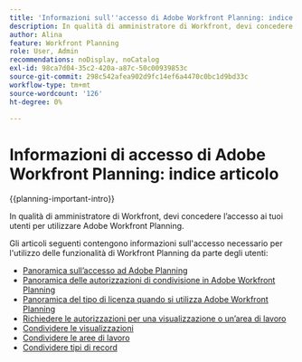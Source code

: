 ```yaml
---
title: 'Informazioni sull''accesso di Adobe Workfront Planning: indice articolo'
description: In qualità di amministratore di Workfront, devi concedere l’accesso ai tuoi utenti per utilizzare Adobe Workfront Planning. Gli articoli seguenti contengono informazioni sull'accesso necessario per l'utilizzo di Workfront Planning da parte degli utenti e su come richiedere e concedere autorizzazioni quando gli utenti non dispongono dell'accesso.
author: Alina
feature: Workfront Planning
role: User, Admin
recommendations: noDisplay, noCatalog
exl-id: 98ca7d04-35c2-420a-a87c-50c00939853c
source-git-commit: 298c542afea902d9fc14ef6a4470c0bc1d9bd33c
workflow-type: tm+mt
source-wordcount: '126'
ht-degree: 0%

---
```



# Informazioni di accesso di Adobe Workfront Planning: indice articolo

<!--<span class="preview">The highlighted information on this page refers to functionality not yet generally available. It is available only in the Preview environment for all customers. After the monthly releases to Production, the same features are also available in the Production environment for customers who enabled fast releases. </span>   

<span class="preview">For information about fast releases, see [Enable or disable fast releases for your organization](/help/quicksilver/administration-and-setup/set-up-workfront/configure-system-defaults/enable-fast-release-process.md). </span>-->

{{planning-important-intro}}

In qualità di amministratore di Workfront, devi concedere l’accesso ai tuoi utenti per utilizzare Adobe Workfront Planning.

Gli articoli seguenti contengono informazioni sull&#39;accesso necessario per l&#39;utilizzo delle funzionalità di Workfront Planning da parte degli utenti:

* [Panoramica sull’accesso ad Adobe Planning](/help/quicksilver/planning/access/access-overview.md)
* [Panoramica delle autorizzazioni di condivisione in Adobe Workfront Planning](/help/quicksilver/planning/access/sharing-permissions-overview.md)
* [Panoramica del tipo di licenza quando si utilizza Adobe Workfront Planning](/help/quicksilver/planning/access/license-type-overview.md)
* [Richiedere le autorizzazioni per una visualizzazione o un’area di lavoro](/help/quicksilver/planning/access/request-permissions.md)
* [Condividere le visualizzazioni](/help/quicksilver/planning/access/share-views.md)
* [Condividere le aree di lavoro](/help/quicksilver/planning/access/share-workspaces.md)
* [Condividere tipi di record](/help/quicksilver/planning/access/share-record-types.md)


